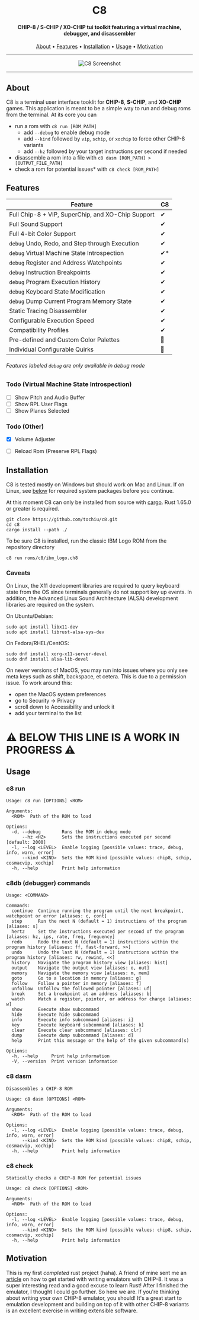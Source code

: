 <h1 align="center">
  <b>C8</b>
</h1>

<h4 align="center"><b>CHIP-8 / S-CHIP / XO-CHIP</b> tui toolkit featuring a virtual machine, debugger, and disassembler</h4>

<p align="center">
  <a href="#about">About</a> •
  <a href="#features">Features</a> •
  <a href="#installation">Installation</a> •
  <a href="#usage">Usage</a> •
  <a href="#motivation">Motivation</a>
</p>

---

<p align="center">
 <img src="https://github.com/tochiu/c8/blob/main/img/super_neatboy_debug.jpg?raw=true" alt="C8 Screenshot">
</p>

---

## About

C8 is a terminal user interface tooklit for **CHIP-8**, **S-CHIP**, and **XO-CHIP** games. This application is meant to be a simple way to run and debug roms from the terminal. At its core you can 
* run a rom with `c8 run [ROM_PATH]`
    * add `--debug` to enable debug mode
    * add `--kind` followed by `vip`, `schip`, or `xochip` to force other CHIP-8 variants
    * add `--hz` followed by your target instructions per second if needed
* disassemble a rom into a file with `c8 dasm [ROM_PATH] > [OUTPUT_FILE_PATH]`
* check a rom for potential issues* with `c8 check [ROM_PATH]`

## Features
| Feature                                            | C8
|----------------------------------------------------|-
| Full Chip-8 + VIP, SuperChip, and XO-Chip Support  | ✔
| Full Sound Support                                 | ✔
| Full 4-bit Color Support                           | ✔
| `debug` Undo, Redo, and Step through Execution     | ✔
| `debug` Virtual Machine State Introspection        | ✔*
| `debug` Register and Address Watchpoints           | ✔
| `debug` Instruction Breakpoints                    | ✔
| `debug` Program Execution History                  | ✔
| `debug` Keyboard State Modification                | ✔
| `debug` Dump Current Program Memory State          | ✔
| Static Tracing Disassembler                        | ✔
| Configurable Execution Speed                       | ✔
| Compatibility Profiles                             | ✔
| Pre-defined and Custom Color Palettes              | 🚧
| Individual Configurable Quirks                     | 🚧
###### Features labeled `debug` are only available in debug mode



### Todo (Virtual Machine State Introspection)

- [ ] Show Pitch and Audio Buffer
- [ ] Show RPL User Flags
- [ ] Show Planes Selected

### Todo (Other)

- [x] Volume Adjuster
- [ ] Reload Rom (Preserve RPL Flags)



## Installation

C8 is tested mostly on Windows but should work on Mac and Linux. If on Linux, see [below](#caveats) for required system packages before you continue.

At this moment C8 can only be installed from source with [cargo](https://crates.io/). Rust 1.65.0 or greater is required.

```
git clone https://github.com/tochiu/c8.git
cd c8
cargo install --path ./
```
To be sure C8 is installed, run the classic IBM Logo ROM from the repository directory
```
c8 run roms/c8/ibm_logo.ch8
```

### Caveats

On Linux, the X11 development libraries are required to query keyboard state from the OS since terminals generally do not support key up events. In addition, the Advanced Linux Sound Architecture (ALSA) development libraries are required on the system.

On Ubuntu/Debian:
```
sudo apt install libx11-dev
sudo apt install librust-alsa-sys-dev
```

On Fedora/RHEL/CentOS:
```
sudo dnf install xorg-x11-server-devel
sudo dnf install alsa-lib-devel
```

On newer versions of MacOS, you may run into issues where you only see meta keys such as shift,
backspace, et cetera. This is due to a permission issue. To work around this:

* open the MacOS system preferences
* go to Security -> Privacy
* scroll down to Accessibility and unlock it
* add your terminal to the list

<h1><b>⚠️ BELOW THIS LINE IS A WORK IN PROGRESS ⚠️</b></h1>

## Usage

### c8 run
```
Usage: c8 run [OPTIONS] <ROM>

Arguments:
  <ROM>  Path of the ROM to load

Options:
  -d, --debug        Runs the ROM in debug mode
      --hz <HZ>      Sets the instructions executed per second [default: 2000]
  -l, --log <LEVEL>  Enable logging [possible values: trace, debug, info, warn, error]
      --kind <KIND>  Sets the ROM kind [possible values: chip8, schip, cosmacvip, xochip]
  -h, --help         Print help information
```
### c8db (debugger) commands
```
Usage: <COMMAND>

Commands: 
  continue  Continue running the program until the next breakpoint, watchpoint or error [aliases: c, cont]
  step      Run the next N (default = 1) instructions of the program [aliases: s]
  hertz     Set the instructions executed per second of the program [aliases: hz, ips, rate, freq, frequency]
  redo      Redo the next N (default = 1) instructions within the program history [aliases: ff, fast-forward, >>]
  undo      Undo the last N (default = 1) instructions within the program history [aliases: rw, rewind, <<]
  history   Navigate the program history view [aliases: hist]
  output    Navigate the output view [aliases: o, out]
  memory    Navigate the memory view [aliases: m, mem]
  goto      Go to a location in memory [aliases: g]
  follow    Follow a pointer in memory [aliases: f]
  unfollow  Unfollow the followed pointer [aliases: uf]
  break     Set a breakpoint at an address [aliases: b]
  watch     Watch a register, pointer, or address for change [aliases: w]
  show      Execute show subcommand
  hide      Execute hide subcommand
  info      Execute info subcommand [aliases: i]
  key       Execute keyboard subcommand [aliases: k]
  clear     Execute clear subcommand [aliases: clr]
  dump      Execute dump subcommand [aliases: d]
  help      Print this message or the help of the given subcommand(s)

Options:
  -h, --help     Print help information
  -V, --version  Print version information
```

### c8 dasm
```
Disassembles a CHIP-8 ROM

Usage: c8 dasm [OPTIONS] <ROM>

Arguments:
  <ROM>  Path of the ROM to load

Options:
  -l, --log <LEVEL>  Enable logging [possible values: trace, debug, info, warn, error]
      --kind <KIND>  Sets the ROM kind [possible values: chip8, schip, cosmacvip, xochip]
  -h, --help         Print help information
```
### c8 check
```
Statically checks a CHIP-8 ROM for potential issues

Usage: c8 check [OPTIONS] <ROM>

Arguments:
  <ROM>  Path of the ROM to load

Options:
  -l, --log <LEVEL>  Enable logging [possible values: trace, debug, info, warn, error]
      --kind <KIND>  Sets the ROM kind [possible values: chip8, schip, cosmacvip, xochip]
  -h, --help         Print help information
```
## Motivation
This is my first _completed_ rust project (haha). A friend of mine sent me an [article](https://tobiasvl.github.io/blog/write-a-chip-8-emulator/) on how to get started with writing emulators with CHIP-8. It was a super interesting read and a good excuse to learn Rust! After I finished the emulator, I thought I could go further. So here we are. If you're thinking about writing your own CHIP-8 emulator, you should! It's a great start to emulation development and building on top of it with other CHIP-8 variants is an excellent exercise in writing extensible software.
